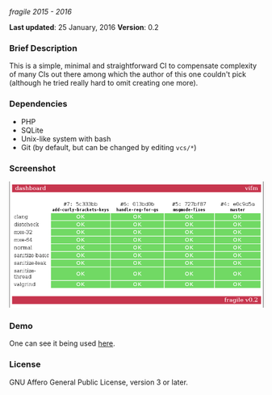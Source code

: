 _fragile_
_2015 - 2016_

**Last updated**: 25 January, 2016
**Version**: 0.2

### Brief Description ###

This is a simple, minimal and straightforward CI to compensate complexity of
many CIs out there among which the author of this one couldn't pick (although he
tried really hard to omit creating one more).

### Dependencies ###

* PHP
* SQLite
* Unix-like system with bash
* Git (by default, but can be changed by editing `vcs/*`)

### Screenshot ###

![Dashboard](other/fragile.png)

### Demo ###

One can see it being used [here](http://ci.vifm.info/).

### License ###

GNU Affero General Public License, version 3 or later.
